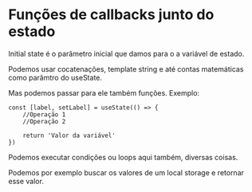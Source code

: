 # Funções de callbacks junto do estado

Initial state é o parâmetro inicial que damos para o a variável de estado.

Podemos usar cocatenações, template string e até contas matemáticas como parâmtro do useState.

Mas podemos passar para ele também funções. Exemplo:

    const [label, setLabel] = useState(() => {
        //Operação 1
        //Operação 2

        return 'Valor da variável'
    })

Podemos executar condições ou loops aqui também, diversas coisas.

Podemos por exemplo buscar os valores de um local storage e retornar esse valor.

